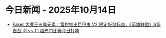 # 今日新闻 - 2025年10月14日
- [Faker 大魔王专属元素：雷蛇推出巨甲虫 V2 限定版鼠标垫，《英雄联盟》S15 首战 iG vs T1 超热门比赛今日打响](https://www.ithome.com/0/889/177.htm)
